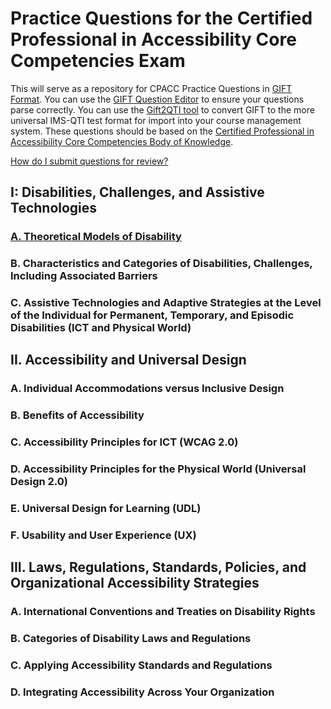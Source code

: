 # Practice Questions for the Certified Professional in Accessibility Core Competencies Exam
This will serve as a repository for CPACC Practice Questions in [GIFT Format](https://docs.moodle.org/37/en/GIFT_format).  You can use the [GIFT Question Editor](https://fuhrmanator.github.io/GIFT-grammar-PEG.js/docs/editor/editor.html) to ensure your questions parse correctly.  You can use the [Gift2QTI tool](https://github.com/csev/gift2qti) to convert GIFT to the more universal IMS-QTI test format for import into your course management system.  These questions should be based on the [Certified Professional in Accessibility Core Competencies Body of Knowledge](https://iaap.membershipsoftware.org/files/IAAP%20CPACC%20BOK%202017_062317.docx).

[How do I submit questions for review?](submit.md)

## I: Disabilities, Challenges, and Assistive Technologies
### [A.	Theoretical Models of Disability](I/A/index.md)
### B.	Characteristics and Categories of Disabilities, Challenges, Including Associated Barriers
### C.	Assistive Technologies and Adaptive Strategies at the Level of the Individual for Permanent, Temporary, and Episodic Disabilities (ICT and Physical World)
## II.	Accessibility and Universal Design
### A.	Individual Accommodations versus Inclusive Design
### B.	Benefits of Accessibility
### C.	Accessibility Principles for ICT (WCAG 2.0)
### D.	 Accessibility Principles for the Physical World (Universal Design 2.0)
### E.	Universal Design for Learning (UDL)
### F.	Usability and User Experience (UX)
## III.	Laws, Regulations, Standards, Policies, and Organizational Accessibility Strategies
### A.	International Conventions and Treaties on Disability Rights
### B.	Categories of Disability Laws and Regulations
### C.	Applying Accessibility Standards and Regulations
### D.	Integrating Accessibility Across Your Organization

